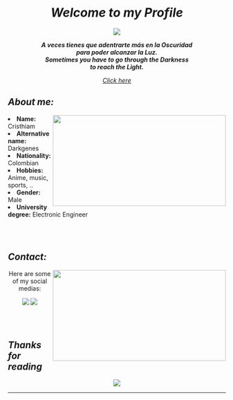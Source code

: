 <!-- Title -->
<h1 align = "center"><b><i>Welcome to my Profile</i></b></h1>

<!-- Discord -->

<div align = "center">
  <a href = "https://www.youtube.com/watch?v=8IjdkNaGI6k"><img src = "https://i.imgur.com/b493aYd.gif"></a>

  <i><b>A veces tienes que adentrarte más en la Oscuridad</b></i><br><i><b>para poder alcanzar la Luz.</b></i>
  <br>
  <i><b>Sometimes you have to go through the Darkness</b></i><br><i><b>to reach the Light.</b></i>
  <br>
  <p><a href = "https://www.youtube.com/watch?v=dQw4w9WgXcQ"><i>Click here</i></a><p>  
</div>

<div>
  <h2 align = "left"><i><b>About me:</b></i></h2>
  <div align = "center"><img src = "https://i.imgur.com/douh7U1.gif" align = "right" width = "400px" height = "210px"></div>
  <li>
    <b>Name:</b> Cristhiam
  </li>
  <li>
    <b>Alternative name:</b> Darkgenes
  </li>
  <li>
    <b>Nationality:</b> Colombian
  </li>
  <li>
    <b>Hobbies:</b> Anime, music, sports, ..
  </li>
  <li>
    <b>Gender:</b> Male
  </li>
  <li>
    <b>University degree:</b> Electronic Engineer
  </li>
</div>

<br><br>

<!-- Sección de contacto -->
<div>
  <h2 align = "left"><b><i>Contact:</i></b></h2>
  <div>
      <img src = "https://i.imgur.com/oX4kw9A.gif" align = "right" width = "400px" height = "210px">
  </div>

  <p align = "center">Here are some of my social medias:</p>
  <p align = "center"><a href = "https://linkedin.com/in/cristhiamgonzalezfm" target = "_blank"><img src = "https://img.shields.io/badge/LinkedIn-0077B5?style=for-the-badge&logo=linkedin&logoColor=white"></a> <a href = "mailto:cristhiam.060201@gmail.com" target = "_blank"><img src = "https://img.shields.io/badge/Gmail-D14836?style=for-the-badge&logo=gmail&logoColor=white"></a></p>
  
  <br><br>
</div>

<!-- Sección final -->
<div>
    <h2 align = "left"><i><b>Thanks for reading</b></i></h2>
</div>
<div align = "center">
    <img src = "https://i.imgur.com/zmXLgvW.gif">
</div>
<!-- Una linea separatoria -->
<hr>
